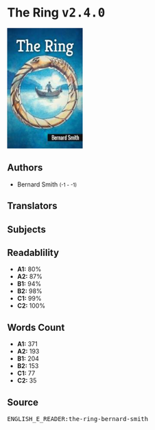 # The Ring <kbd>v2.4.0</kbd>

![](./cover.medium.jpg "")

## Authors


 - Bernard Smith <small>(-1 - -1)</small>

## Translators



## Subjects



## Readablility


 - **A1:** 80%
 - **A2:** 87%
 - **B1:** 94%
 - **B2:** 98%
 - **C1:** 99%
 - **C2:** 100%

## Words Count


 - **A1:** 371
 - **A2:** 193
 - **B1:** 204
 - **B2:** 153
 - **C1:** 77
 - **C2:** 35

## Source


<kbd>ENGLISH_E_READER:the-ring-bernard-smith</kbd>
